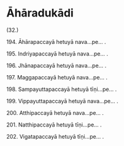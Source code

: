 # Āhāradukādi

(32.)

194\. Āhārapaccayā hetuyā nava…pe… .

195\. Indriyapaccayā hetuyā nava…pe… .

196\. Jhānapaccayā hetuyā nava…pe… .

197\. Maggapaccayā hetuyā nava…pe… .

198\. Sampayuttapaccayā hetuyā tīṇi…pe… .

199\. Vippayuttapaccayā hetuyā nava…pe… .

200\. Atthipaccayā hetuyā nava…pe… .

201\. Natthipaccayā hetuyā tīṇi…pe… .

202\. Vigatapaccayā hetuyā tīṇi…pe… .
